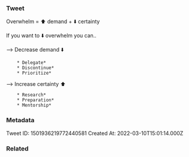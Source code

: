 ### Tweet
Overwhelm = ⬆️ demand + ⬇️ certainty

If you want to ⬇️ overwhelm you can..

—&gt; Decrease demand ⬇️

        * Delegate*
        * Discontinue*
        * Prioritize*

—&gt; Increase certainty ⬆️

        * Research*
        * Preparation*
        * Mentorship*

### Metadata
Tweet ID: 1501936219772440581
Created At: 2022-03-10T15:01:14.000Z

### Related

